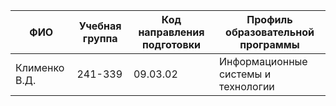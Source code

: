 | ФИО | Учебная группа | Код направления подготовки | Профиль образовательной программы |
|---|---|---|---|
| Клименко В.Д. | 241-339 | 09.03.02 | Информационные системы и технологии |

